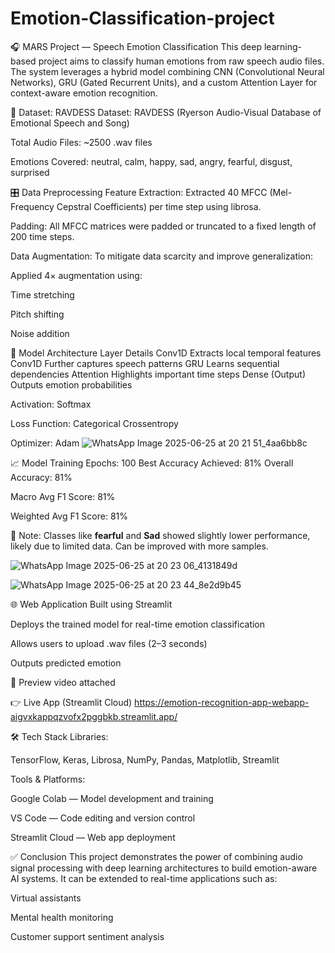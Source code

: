 # Emotion-Classification-project


🎧 MARS Project — Speech Emotion Classification
This deep learning-based project aims to classify human emotions from raw speech audio files. The system leverages a hybrid model combining CNN (Convolutional Neural Networks), GRU (Gated Recurrent Units), and a custom Attention Layer for context-aware emotion recognition.

📁 Dataset: RAVDESS
Dataset: RAVDESS (Ryerson Audio-Visual Database of Emotional Speech and Song)

Total Audio Files: ~2500 .wav files

Emotions Covered:
neutral, calm, happy, sad, angry, fearful, disgust, surprised

🎛️ Data Preprocessing
Feature Extraction:
Extracted 40 MFCC (Mel-Frequency Cepstral Coefficients) per time step using librosa.

Padding:
All MFCC matrices were padded or truncated to a fixed length of 200 time steps.

Data Augmentation:
To mitigate data scarcity and improve generalization:

Applied 4× augmentation using:

Time stretching

Pitch shifting

Noise addition

🧠 Model Architecture
Layer	Details
Conv1D	Extracts local temporal features
Conv1D	Further captures speech patterns
GRU	Learns sequential dependencies
Attention	Highlights important time steps
Dense (Output)	Outputs emotion probabilities

Activation: Softmax

Loss Function: Categorical Crossentropy

Optimizer: Adam
![WhatsApp Image 2025-06-25 at 20 21 51_4aa6bb8c](https://github.com/user-attachments/assets/d1692343-50f2-4b84-aa18-447bd620d744)





📈 Model Training
Epochs: 100
Best Accuracy Achieved: 81% 
Overall Accuracy: 81%

Macro Avg F1 Score: 81%

Weighted Avg F1 Score: 81%

📝 Note: Classes like **fearful** and **Sad** showed slightly lower performance, likely due to limited data. Can be improved with more samples.

![WhatsApp Image 2025-06-25 at 20 23 06_4131849d](https://github.com/user-attachments/assets/aaa439bf-a221-4f33-90c4-ac790fa90dd8)

![WhatsApp Image 2025-06-25 at 20 23 44_8e2d9b45](https://github.com/user-attachments/assets/00700eb5-3a97-4449-8ece-31f96ab7721e)

🌐 Web Application
Built using Streamlit

Deploys the trained model for real-time emotion classification

Allows users to upload .wav files (2–3 seconds)

Outputs predicted emotion

🎥 Preview video attached 

👉 Live App (Streamlit Cloud)  https://emotion-recognition-app-webapp-aigvxkappqzvofx2pggbkb.streamlit.app/

🛠️ Tech Stack
Libraries:

TensorFlow, Keras, Librosa, NumPy, Pandas, Matplotlib, Streamlit

Tools & Platforms:

Google Colab — Model development and training

VS Code — Code editing and version control

Streamlit Cloud — Web app deployment

✅ Conclusion
This project demonstrates the power of combining audio signal processing with deep learning architectures to build emotion-aware AI systems. It can be extended to real-time applications such as:

Virtual assistants

Mental health monitoring

Customer support sentiment analysis
